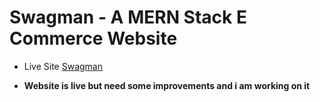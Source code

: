 # Swagman - A MERN Stack E Commerce Website

- Live Site [Swagman](https://swagman-v1.netlify.app/)

- **Website is live but need some improvements and i am working on it**
